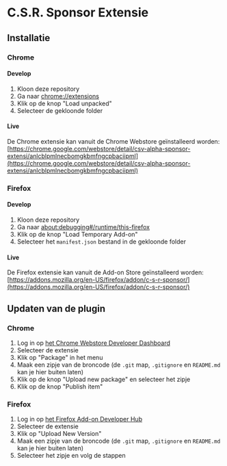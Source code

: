 # C.S.R. Sponsor Extensie

## Installatie

### Chrome

#### Develop

1. Kloon deze repository
2. Ga naar [chrome://extensions](chrome://extensions)
3. Klik op de knop "Load unpacked"
4. Selecteer de gekloonde folder

#### Live

De Chrome extensie kan vanuit de Chrome Webstore geïnstalleerd worden: [https://chrome.google.com/webstore/detail/csv-alpha-sponsor-extensi/anlcblpmlnecbomgkbmfngcpbaciipml](https://chrome.google.com/webstore/detail/csv-alpha-sponsor-extensi/anlcblpmlnecbomgkbmfngcpbaciipml)

### Firefox

#### Develop

1. Kloon deze repository
2. Ga naar [about:debugging#/runtime/this-firefox](about:debugging#/runtime/this-firefox)
3. Klik op de knop "Load Temporary Add-on"
4. Selecteer het `manifest.json` bestand in de gekloonde folder

#### Live

De Firefox extensie kan vanuit de Add-on Store geïnstalleerd worden:
[https://addons.mozilla.org/en-US/firefox/addon/c-s-r-sponsor/](https://addons.mozilla.org/en-US/firefox/addon/c-s-r-sponsor/)

## Updaten van de plugin

### Chrome

1. Log in op [het Chrome Webstore Developer Dashboard](https://chrome.google.com/webstore/devconsole/)
2. Selecteer de extensie
3. Klik op "Package" in het menu
4. Maak een zipje van de broncode (de `.git` map, `.gitignore` en `README.md` kan je hier buiten laten)
5. Klik op de knop "Upload new package" en selecteer het zipje
6. Klik op de knop "Publish item"

### Firefox

1. Log in op [het Firefox Add-on Developer Hub](https://addons.mozilla.org/en-GB/developers/)
2. Selecteer de extensie
3. Klik op "Upload New Version"
4. Maak een zipje van de broncode (de `.git` map, `.gitignore` en `README.md` kan je hier buiten laten)
5. Selecteer het zipje en volg de stappen
